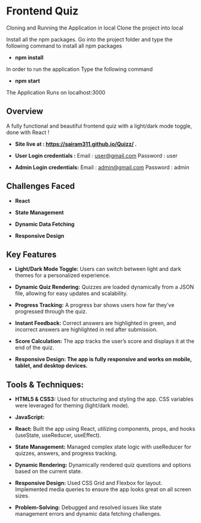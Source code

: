 # Frontend Quiz

Cloning and Running the Application in local
Clone the project into local

Install all the npm packages. Go into the project folder and type the following command to install all npm packages

- **npm install**

In order to run the application Type the following command

- **npm start**

The Application Runs on localhost:3000

## Overview

A fully functional and beautiful frontend quiz with a light/dark mode toggle, done with React !

- **Site live at : https://sairam311.github.io/Quizz/   .**

- **User Login credentials :**
Email : user@gmail.com
Password : user

- **Admin Login credentials:**
Email : admin@gmail.com
Password : admin

## Challenges Faced

- **React**  

- **State Management**

- **Dynamic Data Fetching**

- **Responsive Design**

## Key Features
- **Light/Dark Mode Toggle:** Users can switch between light and dark themes for a personalized experience.

- **Dynamic Quiz Rendering:** Quizzes are loaded dynamically from a JSON file, allowing for easy updates and scalability.

- **Progress Tracking:** A progress bar shows users how far they’ve progressed through the quiz.

- **Instant Feedback:** Correct answers are highlighted in green, and incorrect answers are highlighted in red after submission.

- **Score Calculation:** The app tracks the user’s score and displays it at the end of the quiz.

- **Responsive Design: The app is fully responsive and works on mobile, tablet, and desktop devices.**

## Tools & Techniques:

- **HTML5 & CSS3:** Used for structuring and styling the app. CSS variables were leveraged for theming (light/dark mode).

- **JavaScript:**

- **React:** Built the app using React, utilizing components, props, and hooks (useState, useReducer, useEffect).

 - **State Management:** Managed complex state logic with useReducer for quizzes, answers, and progress tracking.

 - **Dynamic Rendering:** Dynamically rendered quiz questions and options based on the current state.

 - **Responsive Design:** Used CSS Grid and Flexbox for layout. Implemented media queries to ensure the app looks great on all screen sizes.

- **Problem-Solving:** Debugged and resolved issues like state management errors and dynamic data fetching challenges.

